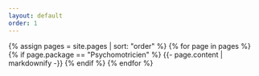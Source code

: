 ```yaml
---
layout: default
order: 1
---
```


{% assign pages = site.pages | sort: "order" %}
{% for page in pages %}
 {% if  page.package == "Psychomotricien"  %}
    {{- page.content | markdownify -}}
  {% endif %}
{% endfor %}